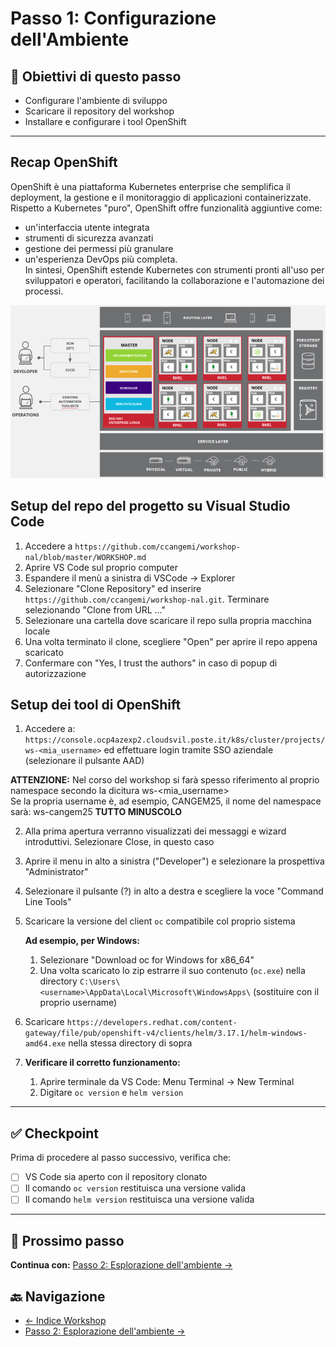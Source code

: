 # Passo 1: Configurazione dell'Ambiente

## 🎯 Obiettivi di questo passo

- Configurare l'ambiente di sviluppo
- Scaricare il repository del workshop
- Installare e configurare i tool OpenShift

---

## Recap OpenShift

OpenShift è una piattaforma Kubernetes enterprise che semplifica il deployment, la gestione e il monitoraggio di applicazioni containerizzate.  
Rispetto a Kubernetes "puro", OpenShift offre funzionalità aggiuntive come:
-  un'interfaccia utente integrata
- strumenti di sicurezza avanzati
- gestione dei permessi più granulare
- un'esperienza DevOps più completa.   
In sintesi, OpenShift estende Kubernetes con strumenti pronti all'uso per sviluppatori e operatori, facilitando la collaborazione e l'automazione dei processi.

![Architettura ambiente comune OpenShift](../imgs/common-environment-ocp-architecture.png)

## Setup del repo del progetto su Visual Studio Code

1. Accedere a `https://github.com/ccangemi/workshop-nal/blob/master/WORKSHOP.md`
2. Aprire VS Code sul proprio computer
3. Espandere il menù a sinistra di VSCode → Explorer
4. Selezionare "Clone Repository" ed inserire `https://github.com/ccangemi/workshop-nal.git`. Terminare selezionando "Clone from URL ..."
5. Selezionare una cartella dove scaricare il repo sulla propria macchina locale
6. Una volta terminato il clone, scegliere "Open" per aprire il repo appena scaricato
7. Confermare con "Yes, I trust the authors" in caso di popup di autorizzazione

## Setup dei tool di OpenShift

1. Accedere a: `https://console.ocp4azexp2.cloudsvil.poste.it/k8s/cluster/projects/ws-<mia_username>` ed effettuare login tramite SSO aziendale (selezionare il pulsante AAD)

**ATTENZIONE:** Nel corso del workshop si farà spesso riferimento al proprio namespace secondo la dicitura ws-<mia_username>  
Se la propria username è, ad esempio, CANGEM25, il nome del namespace sarà: ws-cangem25 **TUTTO MINUSCOLO**

2. Alla prima apertura verranno visualizzati dei messaggi e wizard introduttivi. Selezionare Close, in questo caso
3. Aprire il menu in alto a sinistra ("Developer") e selezionare la prospettiva "Administrator" 
4. Selezionare il pulsante (?) in alto a destra e scegliere la voce "Command Line Tools"
5. Scaricare la versione del client `oc` compatibile col proprio sistema
   
   **Ad esempio, per Windows:**
   1. Selezionare "Download oc for Windows for x86_64"
   2. Una volta scaricato lo zip estrarre il suo contenuto (`oc.exe`) nella directory `C:\Users\<username>\AppData\Local\Microsoft\WindowsApps\` (sostituire con il proprio username)
6. Scaricare `https://developers.redhat.com/content-gateway/file/pub/openshift-v4/clients/helm/3.17.1/helm-windows-amd64.exe` nella stessa directory di sopra

7. **Verificare il corretto funzionamento:**
   1. Aprire terminale da VS Code: Menu Terminal → New Terminal
   2. Digitare `oc version` e `helm version`

---

## ✅ Checkpoint

Prima di procedere al passo successivo, verifica che:

- [ ] VS Code sia aperto con il repository clonato
- [ ] Il comando `oc version` restituisca una versione valida
- [ ] Il comando `helm version` restituisca una versione valida

---

## 🚀 Prossimo passo

**Continua con:** [Passo 2: Esplorazione dell'ambiente →](./passo-2-esplorazione.md)

## 🔙 Navigazione

- [← Indice Workshop](./README.md)
- [Passo 2: Esplorazione dell'ambiente →](./passo-2-esplorazione.md)
